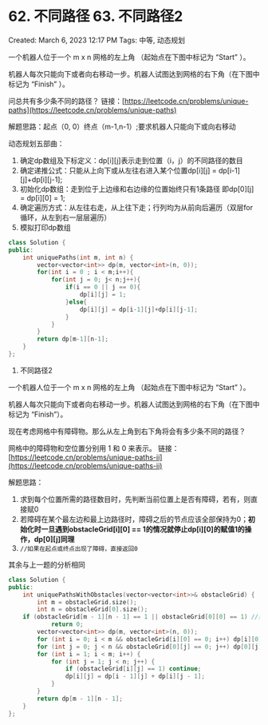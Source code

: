 # 62. 不同路径 63. 不同路径2

Created: March 6, 2023 12:17 PM
Tags: 中等, 动态规划

一个机器人位于一个 m x n 网格的左上角 （起始点在下图中标记为 “Start” ）。

机器人每次只能向下或者向右移动一步。机器人试图达到网格的右下角（在下图中标记为 “Finish” ）。

问总共有多少条不同的路径？
链接：[https://leetcode.cn/problems/unique-paths](https://leetcode.cn/problems/unique-paths)

解题思路：起点（0, 0）终点（m-1,n-1）;要求机器人只能向下或向右移动

动态规划五部曲：

1. 确定dp数组及下标定义：dp[i][j]表示走到位置（i，j）的不同路径的数目
2. 确定递推公式：只能从上向下或从左往右进入某个位置dp[i][j] = dp[i-1][j]+dp[i][j-1];
3. 初始化dp数组：走到位于上边缘和右边缘的位置始终只有1条路径 即dp[0][j] = dp[i][0] = 1;
4. 确定遍历方式：从左往右走，从上往下走；行列均为从前向后遍历（双层for循环，从左到右一层层遍历）
5. 模拟打印dp数组

```cpp
class Solution {
public:
    int uniquePaths(int m, int n) {
        vector<vector<int>> dp(m, vector<int>(n, 0));
        for(int i = 0 ; i < m;i++){
            for(int j = 0; j< n;j++){
                if(i == 0 || j == 0){
                    dp[i][j] = 1; 
                }else{
                    dp[i][j] = dp[i-1][j]+dp[i][j-1];
                }
            }
        }
        return dp[m-1][n-1];
    }
};
```

1. 不同路径2

一个机器人位于一个 m x n 网格的左上角 （起始点在下图中标记为 “Start” ）。

机器人每次只能向下或者向右移动一步。机器人试图达到网格的右下角（在下图中标记为 “Finish”）。

现在考虑网格中有障碍物。那么从左上角到右下角将会有多少条不同的路径？

网格中的障碍物和空位置分别用 1 和 0 来表示。
链接：[https://leetcode.cn/problems/unique-paths-ii](https://leetcode.cn/problems/unique-paths-ii)

解题思路：

1. 求到每个位置所需的路径数目时，先判断当前位置上是否有障碍，若有，则直接赋0
2. 若障碍在某个最左边和最上边路径时，障碍之后的节点应该全部保持为0；**初始化时一旦遇到obstacleGrid[i][0] == 1的情况就停止dp[i][0]的赋值1的操作，dp[0][j]同理**
3.  `//如果在起点或终点出现了障碍，直接返回0`

其余与上一题的分析相同

```cpp
class Solution {
public:
    int uniquePathsWithObstacles(vector<vector<int>>& obstacleGrid) {
        int m = obstacleGrid.size();
        int n = obstacleGrid[0].size();
	if (obstacleGrid[m - 1][n - 1] == 1 || obstacleGrid[0][0] == 1) //如果在起点或终点出现了障碍，直接返回0
            return 0;
        vector<vector<int>> dp(m, vector<int>(n, 0));
        for (int i = 0; i < m && obstacleGrid[i][0] == 0; i++) dp[i][0] = 1;
        for (int j = 0; j < n && obstacleGrid[0][j] == 0; j++) dp[0][j] = 1;
        for (int i = 1; i < m; i++) {
            for (int j = 1; j < n; j++) {
                if (obstacleGrid[i][j] == 1) continue;
                dp[i][j] = dp[i - 1][j] + dp[i][j - 1];
            }
        }
        return dp[m - 1][n - 1];
    }
};
```